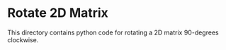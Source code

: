 # Rotate 2D Matrix
This directory contains python code for rotating a 2D matrix 90-degrees clockwise.
